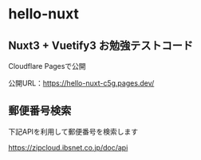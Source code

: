 # hello-nuxt

## Nuxt3 + Vuetify3 お勉強テストコード

Cloudflare Pagesで公開

公開URL：https://hello-nuxt-c5g.pages.dev/

## 郵便番号検索

下記APIを利用して郵便番号を検索します

https://zipcloud.ibsnet.co.jp/doc/api

